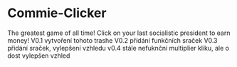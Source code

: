 # Commie-Clicker
The greatest game of all time! Click on your last socialistic president to earn money!
V0.1 vytvoření tohoto trashe
V0.2 přídání funkčních sraček
V0.3 přidání sraček, vylepšení vzhledu
v0.4 stále nefuknční multiplier kliku, ale o dost vylepšen vzhled
